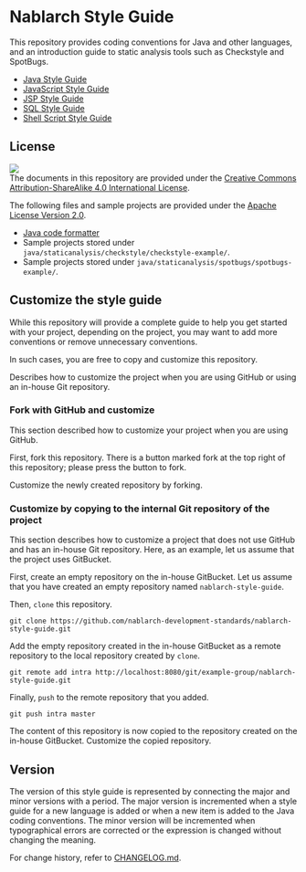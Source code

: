 # Nablarch Style Guide

This repository provides coding conventions for Java and other languages, and an introduction guide to static analysis tools such as Checkstyle and SpotBugs.

- [Java Style Guide](./java/README.md)
- [JavaScript Style Guide](./js/README.md)
- [JSP Style Guide](./jsp/README.md)
- [SQL Style Guide](./sql/README.md)
- [Shell Script Style Guide](./shell/README.md)

## License

![](https://i.creativecommons.org/l/by-sa/4.0/88x31.png)<br/>
The documents in this repository are provided under the [Creative Commons Attribution-ShareAlike 4.0 International License](http://creativecommons.org/licenses/by-sa/4.0/).

The following files and sample projects are provided under the [Apache License Version 2.0](https://www.apache.org/licenses/LICENSE-2.0.txt). 

- [Java code formatter](./java/assets/nablarch-code-formatter.xml)
- Sample projects stored under `java/staticanalysis/checkstyle/checkstyle-example/`. 
- Sample projects stored under `java/staticanalysis/spotbugs/spotbugs-example/`.

## Customize the style guide

While this repository will provide a complete guide to help you get started with your project, depending on the project, you may want to add more conventions or remove unnecessary conventions.

In such cases, you are free to copy and customize this repository.

Describes how to customize the project when you are using GitHub or using an in-house Git repository.

### Fork with GitHub and customize

This section described how to customize your project when you are using GitHub.

First, fork this repository.
There is a button marked fork at the top right of this repository; please press the button to fork.

Customize the newly created repository by forking.

### Customize by copying to the internal Git repository of the project

This section describes how to customize a project that does not use GitHub and has an in-house Git repository.
Here, as an example, let us assume that the project uses GitBucket.

First, create an empty repository on the in-house GitBucket. 
Let us assume that you have created an empty repository named `nablarch-style-guide`.

Then, `clone` this repository.

```console
git clone https://github.com/nablarch-development-standards/nablarch-style-guide.git
```

Add the empty repository created in the in-house GitBucket as a remote repository to the local repository created by `clone`.

```console
git remote add intra http://localhost:8080/git/example-group/nablarch-style-guide.git
```

Finally, `push` to the remote repository that you added.

```console
git push intra master
```

The content of this repository is now copied to the repository created on the in-house GitBucket.
Customize the copied repository.

## Version

The version of this style guide is represented by connecting the major and minor versions with a period.
The major version is incremented when a style guide for a new language is added or when a new item is added to the Java coding conventions. 
The minor version will be incremented when typographical errors are corrected or the expression is changed without changing the meaning.

For change history, refer to [CHANGELOG.md](./CHANGELOG.md).

